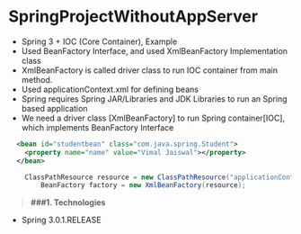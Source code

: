 # SpringProjectWithoutAppServer

* Spring 3 + IOC (Core Container), Example
* Used BeanFactory Interface, and used XmlBeanFactory Implementation class
* XmlBeanFactory is called driver class to run IOC container from main method.
* Used applicationContext.xml for defining beans
* Spring requires Spring JAR/Libraries and JDK Libraries to run an Spring based application 
* We need a driver class [XmlBeanFactory] to run Spring container[IOC], which implements BeanFactory Interface

```XML
  <bean id="studentbean" class="com.java.spring.Student">  
    <property name="name" value="Vimal Jaiswal"></property>  
  </bean>
```

```java
    ClassPathResource resource = new ClassPathResource("applicationContext.xml");
		BeanFactory factory = new XmlBeanFactory(resource);
```

> **###1. Technologies**
* Spring 3.0.1.RELEASE
